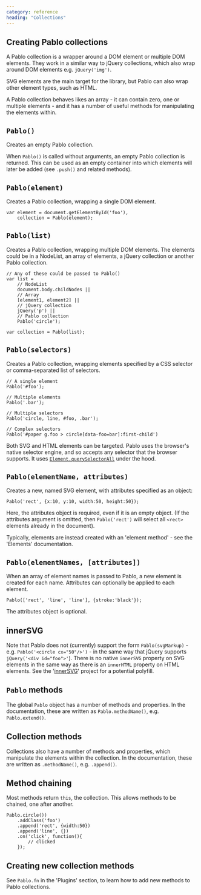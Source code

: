 ```yaml
---
category: reference
heading: "Collections"
---
```


Creating Pablo collections
--------------------------

A Pablo collection is a wrapper around a DOM element or multiple DOM elements. They work in a similar way to jQuery collections, which also wrap around DOM elements e.g. `jQuery('img')`.

SVG elements are the main target for the library, but Pablo can also wrap other element types, such as HTML.

A Pablo collection behaves likes an array - it can contain zero, one or multiple elements - and it has a number of useful methods for manipulating the elements within.


`Pablo()`
---------

Creates an empty Pablo collection.

When `Pablo()` is called without arguments, an empty Pablo collection is returned. This can be used as an empty container into which elements will later be added (see `.push()` and related methods).


`Pablo(element)`
----------------

Creates a Pablo collection, wrapping a single DOM element.

	var element = document.getElementById('foo'),
		collection = Pablo(element);


`Pablo(list)`
-------------

Creates a Pablo collection, wrapping multiple DOM elements. The elements could be in a NodeList, an array of elements, a jQuery collection or another Pablo collection.

	// Any of these could be passed to Pablo()
	var list = 
		// NodeList
		document.body.childNodes ||
		// Array
		[element1, element2] ||
		// jQuery collection
		jQuery('p') ||
		// Pablo collection
		Pablo('circle');

	var collection = Pablo(list);


`Pablo(selectors)`
-----------------

Creates a Pablo collection, wrapping elements specified by a CSS selector or comma-separated list of selectors.

	// A single element
	Pablo('#foo');

	// Multiple elements
	Pablo('.bar');

	// Multiple selectors
	Pablo('circle, line, #foo, .bar');

	// Complex selectors
	Pablo('#paper g.foo > circle[data-foo=bar]:first-child')

Both SVG and HTML elements can be targeted. Pablo uses the browser's native selector engine, and so accepts any selector that the browser supports. It uses [`Element.querySelectorAll`][qsa] under the hood.

[qsa]: https://developer.mozilla.org/en-US/docs/DOM/Element.querySelectorAll


`Pablo(elementName, attributes)`
--------------------------------

Creates a new, named SVG element, with attributes specified as an object:

	Pablo('rect', {x:10, y:10, width:50, height:50});

Here, the attributes object is required, even if it is an empty object. (If the attributes argument is omitted, then `Pablo('rect')` will select all `<rect>` elements already in the document).

Typically, elements are instead created with an 'element method' - see the 'Elements' documentation.


`Pablo(elementNames, [attributes])`
-----------------------------------

When an array of element names is passed to Pablo, a new element is created for each name. Attributes can optionally be applied to each element.

	Pablo(['rect', 'line', 'line'], {stroke:'black'});

The attributes object is optional.


innerSVG
--------

Note that Pablo does not (currently) support the form `Pablo(svgMarkup)` - e.g. `Pablo('<circle cx="50"/>')` - in the same way that jQuery supports `jQuery('<div id="foo">'`). There is no native `innerSVG` property on SVG elements in the same way as there is an `innerHTML` property on HTML elements. See the '[innerSVG][innersvg]' project for a potential polyfill.

[innersvg]: http://code.google.com/p/innersvg/


`Pablo` methods
---------------

The global `Pablo` object has a number of methods and properties. In the documentation, these are written as `Pablo.methodName()`, e.g. `Pablo.extend()`.


Collection methods
------------------

Collections also have a number of methods and properties, which manipulate the elements within the collection. In the documentation, these are written as `.methodName()`, e.g. `.append()`.


Method chaining
---------------

Most methods return `this`, the collection. This allows methods to be chained, one after another.

	Pablo.circle())
		.addClass('foo')
		.append('rect', {width:50})
		.append('line', {})
		.on('click', function(){
			// clicked
		});


Creating new collection methods
-------------------------------

See `Pablo.fn` in the 'Plugins' section, to learn how to add new methods to Pablo collections.